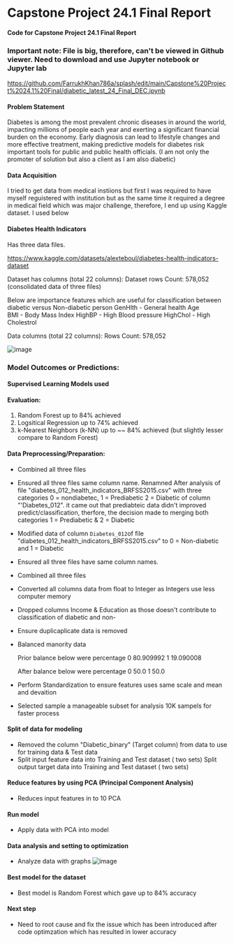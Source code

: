 # Capstone Project 24.1 Final Report

#### Code for Capstone Project 24.1 Final Report

### Important note: File is big, therefore, can't be viewed in Github viewer. Need to download and use Jupyter notebook or Jupyter lab
https://github.com/FarrukhKhan786a/splash/edit/main/Capstone%20Project%2024.1%20Final/diabetic_latest_24_Final_DEC.ipynb

#### Problem Statement
Diabetes is among the most prevalent chronic diseases in around the world, impacting millions of people each year and exerting a significant financial burden on the economy. Early diagnosis can lead to lifestyle changes and more effective treatment, making predictive models for diabetes risk important tools for public and public health officials. (I am not only the promoter of solution but also a client as I am also diabetic)

#### Data Acquisition
I tried to get data from medical instiions but first I was required to have myself reguistered with institution but as the same time it required a degree in medical field which was major challenge, therefore, I end up using Kaggle dataset. I used below

#### Diabetes Health Indicators

Has three data files. 

https://www.kaggle.com/datasets/alexteboul/diabetes-health-indicators-dataset

Dataset has columns (total 22 columns):
Dataset rows Count: 578,052 (consolidated data of three files)

Below are importance features which are useful for classification between diabetic versus Non-diabetic person
     GenHlth 	- General health
     Age   
     BMI     	- Body Mass Index
     HighBP  	- High Blood pressure
     HighChol  	- High Cholestrol

Data columns (total 22 columns):
Rows Count: 578,052

![image](https://github.com/user-attachments/assets/98f1f310-6b3a-48cd-ac51-fcbc269f1e77)

### Model Outcomes or Predictions:
	
#### Supervised Learning Models used

#### Evaluation:
1) Random Forest  up to 84% achieved
2) Logsitical Regression up to 74% achieved
3) k-Nearest Neighbors (k-NN) up to ~~ 84% achieved (but slightly lesser compare to Random Forest)

#### Data Preprocessing/Preparation:

- Combined all three files
  
- Ensured all three files same column name. Renamned After analysis of file "diabetes_012_health_indicators_BRFSS2015.csv" with three categories 0 = nondiabetec, 1 
  = Prediabetic 2 = Diabetic of column "'Diabetes_012".  it came out that prediabteic data didn't improved predict/classification, therfore, the decision made to 
  merging both categories  1 = Prediabetic & 2 = Diabetic
  
- Modified data of column `Diabetes_012`of file "diabetes_012_health_indicators_BRFSS2015.csv" to 0 = Non-diabetic and 1 = Diabetic
  
- Ensured all three files have same column names.

- Combined all three files

- Converted all columns data from float to Integer as Integers use less computer memory

- Dropped columns Income & Education as those doesn't contribute to classification of diabetic and non-

- Ensure duplicaplicate data is removed

- Balanced manority data
  
  Prior balance below were percentage 
	0    80.909992
	1    19.090008

  After balance below were percentage 
	0    50.0
	1    50.0

- Perform Standardization to ensure features uses same scale and mean and devaition
  
- Selected sample a manageable subset for analysis 10K sampels for faster process

  
#### Split of data for modeling

- Removed the column "Diabetic_binary" (Target column) from data to use for training data & Test data
- Split input feature data into Training and Test dataset ( two sets)
  Split output target data into Training and Test dataset ( two sets)

#### Reduce features by using PCA (Principal Component Analysis)

- Reduces input features in to 10 PCA

#### Run model

- Apply data with PCA into model

#### Data analysis and setting to optimization

- Analyze data with graphs
![image](https://github.com/user-attachments/assets/660a62f1-f040-4e8a-89ed-ea43dbc16c61)

#### Best model for the dataset

- Best model is Random Forest which gave up to 84% accuracy

#### Next step

- Need to root cause and fix the issue which has been introduced after code optimzation which has resulted in lower accuracy 

